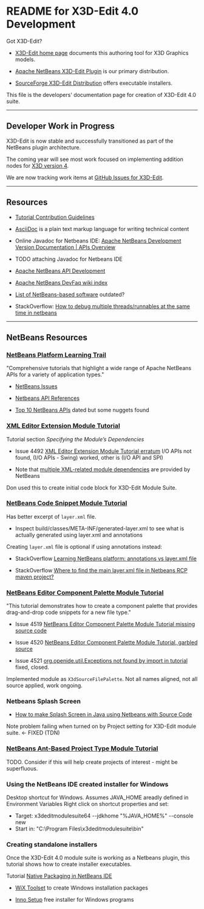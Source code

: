 # README for X3D-Edit 4.0 Development

<!-- https://github.com/Web3DConsortium/X3D-Edit/blob/master/README.md -->

Got X3D-Edit?

- [X3D-Edit home page](https://savage.nps.edu/X3D-Edit) documents this authoring tool for X3D Graphics models.

- [Apache NetBeans X3D-Edit Plugin](https://plugins.netbeans.apache.org/catalogue/?id=90) is our primary distribution.

- [SourceForge X3D-Edit Distribution](https://sourceforge.net/projects/x3d/files) offers executable installers.

This file is the developers' documentation page for creation of X3D-Edit 4.0 suite.

----

## Developer Work in Progress

X3D-Edit is now stable and successfully transitioned as part of the NetBeans plugin architecture.

The coming year will see most work focused on implementing addition nodes for [X3D version 4](https://www.web3D.org/x3d4).

We are now tracking work items at [GitHub Issues for X3D-Edit](https://github.com/Web3DConsortium/X3D-Edit/issues).

----

## Resources

* [Tutorial Contribution Guidelines](https://netbeans.apache.org/kb/docs/contributing.html)
* [AsciiDoc](https://asciidoc.org) is a plain text markup language for writing technical content

* Online Javadoc for Netbeans IDE: [Apache NetBeans Development Version Documentation | APIs Overview](https://bits.netbeans.org/dev/javadoc/index.html)
* TODO attaching Javadoc for Netbeans IDE
* [Apache NetBeans API Development](https://netbeans.apache.org/wiki/APIDevelopment.asciidoc)
* [Apache NetBeans DevFaq wiki index](https://netbeans.apache.org/wiki/DevFaqIndex.asciidoc)

* [List of NetBeans-based software](https://en.wikipedia.org/wiki/List_of_NetBeans-based_software) outdated?
* StackOverflow: [How to debug multiple threads/runnables at the same time in netbeans](https://stackoverflow.com/questions/26952986/how-to-debug-multiple-threads-runnables-at-the-same-time-in-netbeans/26960526)

----

## NetBeans Resources


### [NetBeans Platform Learning Trail](https://netbeans.apache.org/kb/docs/platform.html)

"Comprehensive tutorials that highlight a wide range of Apache NetBeans APIs for a variety of application types."

* [NetBeans Issues](https://github.com/apache/netbeans/issues)

* [Netbeans API References](https://netbeans.apache.org/kb/docs/platform.html#API)

* [Top 10 NetBeans APIs](https://www.youtube.com/watch?v=FF5fvHbZxpk) dated but some nuggets found


### [XML Editor Extension Module Tutorial](https://netbeans.apache.org/tutorials/nbm-xmleditor.html)

Tutorial section *Specifying the Module’s Dependencies*

* Issue 4492 [XML Editor Extension Module Tutorial erratum](https://github.com/apache/netbeans/issues/4492)
I/O APIs not found, (I/O APIs - Swing) worked, other is (I/O API and SPI)

* Note that [multiple XML-related module dependencies](X3dEditModuleSuite/snapshots/XmlModuleDependencies.png) are provided by NetBeans

Don used this to create initial code block for X3D-Edit Module Suite.


### [NetBeans Code Snippet Module Tutorial](https://netbeans.apache.org/tutorials/nbm-palette-api1.html)

Has better excerpt of `layer.xml` file.
* Inspect build/classes/META-INF/generated-layer.xml to see what is actually generated using layer.xml and annotations

Creating `layer.xml` file is optional if using annotations instead:

* StackOverflow [Learning NetBeans platform: annotations vs layer.xml file](https://stackoverflow.com/questions/5840648/learning-netbeans-platform-annotations-vs-layer-xml-file)

* StackOverflow [Where to find the main layer.xml file in Netbeans RCP maven project?](https://stackoverflow.com/questions/34825549/where-to-find-the-main-layer-xml-file-in-netbeans-rcp-maven-project)



### [NetBeans Editor Component Palette Module Tutorial](https://netbeans.apache.org/tutorials/nbm-palette-api2.html)

"This tutorial demonstrates how to create a component palette that provides drag-and-drop code snippets for a new file type."

* Issue 4519 [NetBeans Editor Component Palette Module Tutorial missing source code](https://github.com/apache/netbeans/issues/4519)

* Issue 4520 [NetBeans Editor Component Palette Module Tutorial, garbled source](https://github.com/apache/netbeans/issues/4520)

* Issue 4521 [org.openide.util.Exceptions not found by import in tutorial](https://github.com/apache/netbeans/issues/4521) fixed, closed.

Implemented module as `X3dSourceFilePalette`.  Not all names aligned, not all source applied, work ongoing.


### Netbeans Splash Screen

* [How to make Splash Screen in Java using Netbeans with Source Code](https://www.youtube.com/watch?v=tR7nZ2gSNB4)

Note problem failing when turned on by Project setting for X3D-Edit module suite. <- FIXED (TDN)


### [NetBeans Ant-Based Project Type Module Tutorial](https://netbeans.apache.org/tutorials/nbm-projecttypeant.html)

TODO.  Consider if this will help create projects of interest - might be superfluous.

### Using the NetBeans IDE created installer for Windows

Desktop shortcut for Windows. Assumes JAVA_HOME areadly defined in Environment Variables
Right click on shortcut properties and set:
* Target: x3deditmodulesuite64 --jdkhome "%JAVA_HOME%" --console new
* Start in: "C:\Program Files\x3deditmodulesuite\bin"

### Creating standalone installers

Once the X3D-Edit 4.0 module suite is working as a Netbeans plugin, this tutorial shows how to create installer executables.

Tutorial [Native Packaging in NetBeans IDE](https://netbeans.apache.org/kb/docs/java/native_pkg.html)
* [WiX Toolset](https://wixtoolset.org) to create Windows installation packages

* [Inno Setup](https://jrsoftware.org)  free installer for Windows programs
